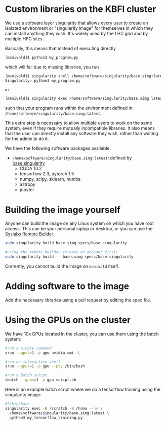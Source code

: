 # Custom libraries on the KBFI cluster

We use a software layer [singularity](https://sylabs.io/singularity/) that allows every user to create an isolated environment or "singularity image" for themselves in which they can install anything they wish. It's widely used by the LHC grid and by multiple HPC sites.

Basically, this means that instead of executing directly

``` bash
[manivald]$ python3 my_program.py
```

which will fail due to missing libraries, you run

```bash
[manivald]$ singularity shell /home/software/singularity/base.simg:latest
Singularity> python3 my_program.py

or

[manivald]$ singularity exec /home/software/singularity/base.simg:latest python3 my_program.py
```

such that your program runs within the environment defined in `/home/software/singularity/base.simg:latest`.

This extra step is necessary to allow multiple users to work on the same system, even if they require mutually incompatible libraries. It also means that the user can directly install any software they wish, rather than waiting for the admin to do it.

We have the following software packages available:
- `/home/software/singularity/base.simg:latest`: defined by [base.singularity](specs/base.singularity)
  - CUDA 10.2
  - tensorflow 2.3, pytorch 1.5
  - numpy, scipy, sklearn, numba
  - astropy
  - jupyter

# Building the image yourself
Anyone can build the image on any Linux system on which you have root access. This can be your personal laptop or desktop, or you can use the [Syslabs Remote Builder](https://cloud.sylabs.io/builder).

```bash
sudo singularity build base.simg specs/base.singularity

#using the remote builder (create an account first)
sudo singularity build -r base.simg specs/base.singularity
```

Currently, you cannot build the image on `manivald` itself.

# Adding software to the image
Add the necessary libraries using a pull request by editing the spec file.


# Using the GPUs on the cluster

We have 10x GPUs located in the cluster, you can use them using the batch system:

```bash
#run a single command
srun --gpus=1 -p gpu nvidia-smi -L

#run an interactive shell
srun --gpus=1 -p gpu --pty /bin/bash

#run a batch script
sbatch --gpus=1 -p gpu script.sh
```

Here is an example batch script where we do a tensorflow training using the singularity image:
```bash
#!/bin/bash
singularity exec -B /scratch -B /home --nv \
  /home/software/singularity/base.simg:latest \
  python3 my_tensorflow_training.py
```
